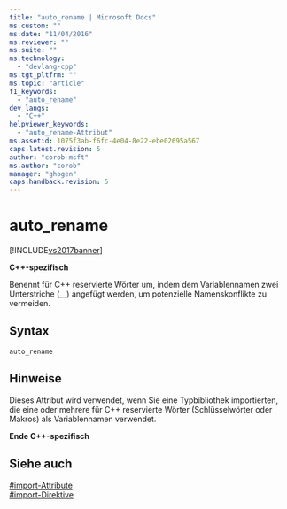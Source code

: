 ```yaml
---
title: "auto_rename | Microsoft Docs"
ms.custom: ""
ms.date: "11/04/2016"
ms.reviewer: ""
ms.suite: ""
ms.technology: 
  - "devlang-cpp"
ms.tgt_pltfrm: ""
ms.topic: "article"
f1_keywords: 
  - "auto_rename"
dev_langs: 
  - "C++"
helpviewer_keywords: 
  - "auto_rename-Attribut"
ms.assetid: 1075f3ab-f6fc-4e04-8e22-ebe02695a567
caps.latest.revision: 5
author: "corob-msft"
ms.author: "corob"
manager: "ghogen"
caps.handback.revision: 5
---
```

# auto_rename
[!INCLUDE[vs2017banner](../assembler/inline/includes/vs2017banner.md)]

**C\+\+\-spezifisch**  
  
 Benennt für C\+\+ reservierte Wörter um, indem dem Variablennamen zwei Unterstriche \(\_\_\) angefügt werden, um potenzielle Namenskonflikte zu vermeiden.  
  
## Syntax  
  
```  
auto_rename  
```  
  
## Hinweise  
 Dieses Attribut wird verwendet, wenn Sie eine Typbibliothek importierten, die eine oder mehrere für C\+\+ reservierte Wörter \(Schlüsselwörter oder Makros\) als Variablennamen verwendet.  
  
 **Ende C\+\+\-spezifisch**  
  
## Siehe auch  
 [\#import\-Attribute](../preprocessor/hash-import-attributes-cpp.md)   
 [\#import\-Direktive](../preprocessor/hash-import-directive-cpp.md)